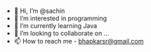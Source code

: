 - 👋 Hi, I’m @sachin
- 👀 I’m interested in programming
- 🌱 I’m currently learning Java
- 💞️ I’m looking to collaborate on ...
- 📫 How to reach me - bhapkarsr@gmail.com

<!---
sachinbhapkar/sachinbhapkar is a ✨ special ✨ repository because its `README.md` (this file) appears on your GitHub profile.
You can click the Preview link to take a look at your changes.
--->

